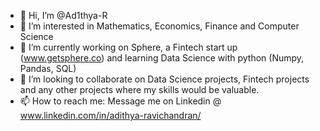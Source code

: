 - 👋 Hi, I’m @Ad1thya-R
- 👀 I’m interested in Mathematics, Economics, Finance and Computer Science
- 🌱 I’m currently working on Sphere, a Fintech start up (www.getsphere.co) and learning Data Science with python (Numpy, Pandas, SQL)
- 💞️ I’m looking to collaborate on Data Science projects, Fintech projects and any other projects where my skills would be valuable.
- 📫 How to reach me: Message me on Linkedin @ www.linkedin.com/in/adithya-ravichandran/

<!---
Ad1thya-R/Ad1thya-R is a ✨ special ✨ repository because its `README.md` (this file) appears on your GitHub profile.
You can click the Preview link to take a look at your changes.
--->

